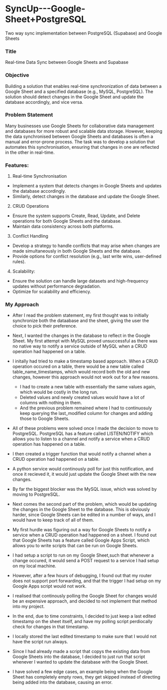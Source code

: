 # SyncUp---Google-Sheet+PostgreSQL
Two way sync implementation between PostgreSQL (Supabase) and Google Sheets

### Title
Real-time Data Sync between Google Sheets and Supabase

### Objective
Building a solution that enables real-time synchronization of data between a Google Sheet and a specified database (e.g., MySQL, PostgreSQL). The solution should detect changes in the Google Sheet and update the database accordingly, and vice versa.

### Problem Statement

Many businesses use Google Sheets for collaborative data management and databases for more robust and scalable data storage. However, keeping the data synchronised between Google Sheets and databases is often a manual and error-prone process. The task was to develop a solution that automates this synchronisation, ensuring that changes in one are reflected in the other in real-time.

### Features:
1. Real-time Synchronisation
  - Implement a system that detects changes in Google Sheets and updates the database accordingly.
   - Similarly, detect changes in the database and update the Google Sheet.
2.	CRUD Operations
   - Ensure the system supports Create, Read, Update, and Delete operations for both Google Sheets and the database.
   - Maintain data consistency across both platforms.
   
3. Conflict Handling
- Develop a strategy to handle conflicts that may arise when changes are made simultaneously in both Google Sheets and the database.
- Provide options for conflict resolution (e.g., last write wins, user-defined rules).
    
4. Scalability: 	
- Ensure the solution can handle large datasets and high-frequency updates without performance degradation.
- Optimize for scalability and efficiency.

### My Approach
- After I read the problem statement, my first thought was to initially synchronize both the dataabase and the sheet, giving the user the choice to pick their preference.
- Next, I wanted the changes in the database to reflect in the Google Sheet. My first attempt with MySQL proved unsuccessful as there was no native way to notify a service outside of MySQL when a CRUD operation had happened on a table.
- I initally had tried to make a timestamp based approach. When a CRUD operation occured on a table, there would be a new table called table_name_timestamps, which would record both the old and new changes, however this approach would not work out for a few reasons.

  - I had to create a new table with essentially the same values again, which would be costly in the long run.
  - Deleted values and newly created values would have a lot of columns with nothing in them.
  - And the previous problem remained where I had to continuosuly keep querying the last_modified column for changes and adding those to Google Sheets.

- All of these problems were solved once I made the decision to move to PostgreSQL. PostgreSQL has a feature called LISTEN/NOTIFY which allows you to listen to a channel and notify a service when a CRUD operation has happened on a table.
- I then created a trigger function that would notify a channel when a CRUD operation had happened on a table.
- A python service would continously poll for just this notification, and once it recieved it, it would just update the Google Sheet with the new changes.
- By far the biggest blocker was the MySQL issue, which was solved by moving to PostgreSQL.
- Next comes the second part of the problem, which would be updating the changes in the Google Sheet to the database. This is obviously harder, since Google Sheets can be edited in a number of ways, and I would have to keep track of all of them.
- My first hurdle was figuring out a way for Google Sheets to notify a service when a CRUD operation had happened on a sheet. I found out that Google Sheets has a feature called Google Apps Script, which allows you to write scripts that can be run on Google Sheets.
- I had setup a script to run on my Google Sheet,such that whenever a change occured, it would send a POST request to a service I had setup on my local machine.
- However, after a few hours of debugging, I found out that my router does not support port forwarding, and that the trigger I had setup on my Google Apps script would not work.
- I realised that continously polling the Google Sheet for changes would be an expensive approach, and decided to not implement that method into my project.
- In the end, due to time constraints, I decided to just keep a last edited timestamp on the sheet itself, and have my polling script perdiocally check for changes in that timestamp.
- I locally stored the last edited timestamp to make sure that I would not have the script run always.
- Since I had already made a script that copys the existing data from Google Sheets into the database, I decided to just run that script whenever I wanted to update the database with the Google Sheet.
- I have solved a few edge cases, an example being when the Google Sheet has completely empty rows, they get skipped instead of directing being added into the database, causing an error.